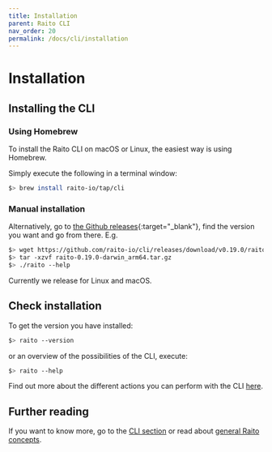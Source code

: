 ```yaml
---
title: Installation
parent: Raito CLI
nav_order: 20
permalink: /docs/cli/installation
---
```

# Installation

## Installing the CLI
### Using Homebrew

To install the Raito CLI on macOS or Linux, the easiest way is using Homebrew.

Simply execute the following in a terminal window:
```bash
$> brew install raito-io/tap/cli
```

### Manual installation

Alternatively, go to [the Github releases](https://github.com/raito-io/cli/releases){:target="_blank"}, find the version you want and go from there. E.g.

```bash
$> wget https://github.com/raito-io/cli/releases/download/v0.19.0/raito-0.19.0-darwin_arm64.tar.gz
$> tar -xzvf raito-0.19.0-darwin_arm64.tar.gz
$> ./raito --help
```

Currently we release for Linux and macOS.

## Check installation

To get the version you have installed:
```bash
$> raito --version
```

or an overview of the possibilities of the CLI, execute:
```bash
$> raito --help
```

Find out more about the different actions you can perform with the CLI [here](/docs/cli/commands). 
<!-- 
TODO: implement and re-enable documentation
For the rest of this installation guide we'll make sure that everything is working properly.




## Connect Raito CLI ...

The Raito CLI uses a yaml configuration; [an example here](/docs/cli/configuration#2-configuration-file){:target="_blank"}. By default it will look for a file called
`raito.yml` in the working directory, or in the `~/.raito` directory. See [here](/docs/cli/configuration#2-configuration-file) for more details. 


### .... to Raito Cloud [optional]

In your `raito.yaml` file, make sure that the `domain`, `api-user` and `api-secret` are correctly set. 

*TODO: implement!*

To test your connections with Raito Cloud, run the  following command:
```bash
$> raito connect cloud
```
If a connection could be established, you should see a message like
```bash
Successfully connected to Raito Cloud
```


### ... to a data source

We will try to connect to a Snowflake data warehouse in this section. To do this, you'll need to use the Snowflake connector. It can be automatically downloaded [from Github](https://github.com/raito-io/cli-plugin-snowflake){:target="_blank"}
by adding the following configuration to `raito.yml`
```js
repositories:
  - name: raito-io
    token: "<github_personal_access_token>"
```
To get more information on how to create a Personal Access Token, consult [the Github documentation](https://docs.github.com/en/authentication/keeping-your-account-and-data-secure/creating-a-personal-access-token){:target="_blank"}. When you run the CLI, it will download the Snowflake plugin for the version you've specified in `connector-version` (or latest???) to the `~/.raito/plugins/raito-io` folder. Subsequentially the CLI will always first check if the plugin is available in that folder before connecting to Github.

To actually test the connection, make sure the following parameters are specified in your target's configuration in `raito.yml`:
```js
sf-account: <e.g. xy123456.eu-central-1>
sf-user: <youruser>
sf-password: <yourpassword>
```
and then test the connection with
```bash
$> raito connect --only-targets snowflake1
```
If a connection could be established, you should see a message like
```bash
Successfully connected to target snowflake1
```

If that didn't work, try making a connection through a tool like  `curl`, e.g. from the [Snowflake community](https://community.snowflake.com/s/article/Normal-responses-on-curl-v-k-requests){:target="_blank"}. -->

## Further reading

If you want to know more, go to the [CLI section](/docs/cli) or read about [general Raito concepts](/docs/overview). 
